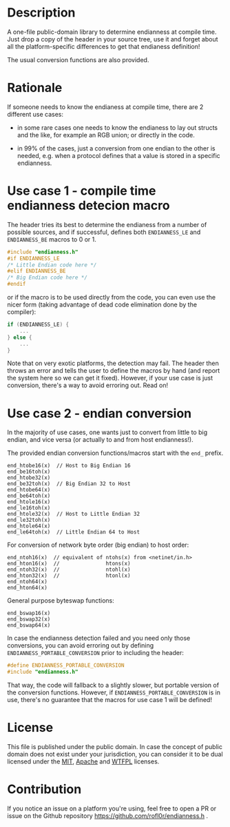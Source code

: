 # Description

A one-file public-domain library to determine endianness at compile time.
Just drop a copy of the header in your source tree, use it and forget about all
the platform-specific differences to get that endianess definition!

The usual conversion functions are also provided.

# Rationale

If someone needs to know the endianess at compile time, there are 2 different
use cases:

- in some rare cases one needs to know the endianess to lay out structs and the
  like, for example an RGB union; or directly in the code.

- in 99% of the cases, just a conversion from one endian to the other is needed,
  e.g. when a protocol defines that a value is stored in a specific endianness.

# Use case 1 - compile time endianness detecion macro

The header tries its best to determine the endianess from a number of possible
sources, and if successful, defines both `ENDIANNESS_LE` and `ENDIANNESS_BE`
macros to 0 or 1.

```C
#include "endianness.h"
#if ENDIANNESS_LE
/* Little Endian code here */
#elif ENDIANNESS_BE
/* Big Endian code here */
#endif
```

or if the macro is to be used directly from the code, you can even use the nicer
form (taking advantage of dead code elimination done by the compiler):

```C
if (ENDIANNESS_LE) {
    ...
} else {
    ...
}
```

Note that on very exotic platforms, the detection may fail. The header then
throws an error and tells the user to define the macros by hand (and report the
system here so we can get it fixed).
However, if your use case is just conversion, there's a way to avoid erroring
out. Read on!

# Use case 2 - endian conversion

In the majority of use cases, one wants just to convert from little to big
endian, and vice versa (or actually to and from host endianness!).

The provided endian conversion functions/macros start with the `end_` prefix.

```
end_htobe16(x)  // Host to Big Endian 16
end_be16toh(x)
end_htobe32(x)
end_be32toh(x)  // Big Endian 32 to Host
end_htobe64(x)
end_be64toh(x)
end_htole16(x)
end_le16toh(x)
end_htole32(x)  // Host to Little Endian 32
end_le32toh(x)
end_htole64(x)
end_le64toh(x)  // Little Endian 64 to Host
```

For conversion of network byte order (big endian) to host order:
```
end_ntoh16(x)  // equivalent of ntohs(x) from <netinet/in.h>
end_hton16(x)  //               htons(x)
end_ntoh32(x)  //               ntohl(x)
end_hton32(x)  //               htonl(x)
end_ntoh64(x)
end_hton64(x)
```

General purpose byteswap functions:
```
end_bswap16(x)
end_bswap32(x)
end_bswap64(x)
```

In case the endianness detection failed and you need only those conversions,
you can avoid erroring out by defining `ENDIANNESS_PORTABLE_CONVERSION` prior to
including the header:

```C
#define ENDIANNESS_PORTABLE_CONVERSION
#include "endianness.h"
```

That way, the code will fallback to a slightly slower, but portable version of
the conversion functions.
However, if `ENDIANNESS_PORTABLE_CONVERSION` is in use, there's no guarantee
that the macros for use case 1 will be defined!

# License

This file is published under the public domain. In case the concept of
public domain does not exist under your jurisdiction, you can consider it
to be dual licensed under the [MIT](https://opensource.org/licenses/MIT),
[Apache](https://www.apache.org/licenses/LICENSE-2.0) and
[WTFPL](http://www.wtfpl.net/about/) licenses.

# Contribution

If you notice an issue on a platform you're using, feel free to open a PR or
issue on the Github repository https://github.com/rofl0r/endianness.h .
